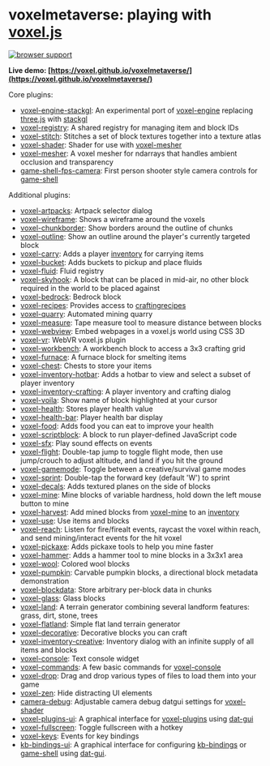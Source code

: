 voxelmetaverse: playing with [voxel.js](https://github.com/voxel)
=========

[![browser support](https://ci.testling.com/voxel/voxelmetaverse.png)
](https://ci.testling.com/voxel/voxelmetaverse)


**Live demo: [https://voxel.github.io/voxelmetaverse/](https://voxel.github.io/voxelmetaverse/)**

Core plugins:
* [voxel-engine-stackgl](https://github.com/voxel/voxel-engine-stackgl): An experimental port of [voxel-engine](https://github.com/maxogden/voxel-engine) replacing [three.js](http://threejs.org) with [stackgl](http://stack.gl)
* [voxel-registry](https://github.com/voxel/voxel-registry): A shared registry for managing item and block IDs
* [voxel-stitch](https://github.com/voxel/voxel-stitch): Stitches a set of block textures together into a texture atlas
* [voxel-shader](https://github.com/voxel/voxel-shader): Shader for use with [voxel-mesher](https://github.com/deathcap/voxel-mesher)
* [voxel-mesher](https://github.com/voxel/voxel-mesher): A voxel mesher for ndarrays that handles ambient occlusion and transparency
* [game-shell-fps-camera](https://github.com/deathcap/game-shell-fps-camera): First person shooter style camera controls for [game-shell](https://github.com/mikolalysenko/game-shell)

Additional plugins:
* [voxel-artpacks](https://github.com/voxel/voxel-artpacks): Artpack selector dialog
* [voxel-wireframe](https://github.com/voxel/voxel-wireframe): Shows a wireframe around the voxels
* [voxel-chunkborder](https://github.com/voxel/voxel-chunkborder): Show borders around the outline of chunks
* [voxel-outline](https://github.com/voxel/voxel-outline): Show an outline around the player's currently targeted block
* [voxel-carry](https://github.com/voxel/voxel-carry): Adds a player [inventory](https://github.com/deathcap/inventory) for carrying items
* [voxel-bucket](https://github.com/voxel/voxel-bucket): Adds buckets to pickup and place fluids
* [voxel-fluid](https://github.com/voxel/voxel-fluid): Fluid registry
* [voxel-skyhook](https://github.com/voxel/voxel-skyhook): A block that can be placed in mid-air, no other block required in the world to be placed against
* [voxel-bedrock](https://github.com/voxel/voxel-bedrock): Bedrock block
* [voxel-recipes](https://github.com/voxel/voxel-recipes): Provides access to [craftingrecipes](https://github.com/deathcap/craftingrecipes)
* [voxel-quarry](https://github.com/voxel/voxel-quarry): Automated mining quarry
* [voxel-measure](https://github.com/voxel/voxel-measure): Tape measure tool to measure distance between blocks
* [voxel-webview](https://github.com/voxel/voxel-webview): Embed webpages in a voxel.js world using CSS 3D
* [voxel-vr](https://github.com/voxel/voxel-vr): WebVR voxel.js plugin
* [voxel-workbench](https://github.com/voxel/voxel-workbench): A workbench block to access a 3x3 crafting grid
* [voxel-furnace](https://github.com/voxel/voxel-furnace): A furnace block for smelting items
* [voxel-chest](https://github.com/voxel/voxel-chest): Chests to store your items
* [voxel-inventory-hotbar](https://github.com/voxel/voxel-inventory-hotbar): Adds a hotbar to view and select a subset of player inventory
* [voxel-inventory-crafting](https://github.com/voxel/voxel-inventory-crafting): A player inventory and crafting dialog
* [voxel-voila](https://github.com/voxel/voxel-voila): Show name of block highlighted at your cursor
* [voxel-health](https://github.com/voxel/voxel-health): Stores player health value
* [voxel-health-bar](https://github.com/voxel/voxel-health-bar): Player health bar display
* [voxel-food](https://github.com/voxel/voxel-food): Adds food you can eat to improve your health
* [voxel-scriptblock](https://github.com/voxel/voxel-scriptblock): A block to run player-defined JavaScript code
* [voxel-sfx](https://github.com/voxel/voxel-sfx): Play sound effects on events
* [voxel-flight](https://github.com/voxel/voxel-flight): Double-tap jump to toggle flight mode, then use jump/crouch to adjust altitude, and land if you hit the ground
* [voxel-gamemode](https://github.com/voxel/voxel-gamemode): Toggle between a creative/survival game modes 
* [voxel-sprint](https://github.com/voxel/voxel-sprint): Double-tap the forward key (default 'W') to sprint
* [voxel-decals](https://github.com/voxel/voxel-decals): Adds textured planes on the side of blocks
* [voxel-mine](https://github.com/voxel/voxel-mine): Mine blocks of variable hardness, hold down the left mouse button to mine
* [voxel-harvest](https://github.com/voxel/voxel-harvest): Add mined blocks from [voxel-mine](https://github.com/deathcap/voxel-mine) to an [inventory](https://github.com/deathcap/inventory)
* [voxel-use](https://github.com/voxel/voxel-use): Use items and blocks
* [voxel-reach](https://github.com/voxel/voxel-reach): Listen for fire/firealt events, raycast the voxel within reach, and send mining/interact events for the hit voxel
* [voxel-pickaxe](https://github.com/voxel/voxel-pickaxe): Adds pickaxe tools to help you mine faster
* [voxel-hammer](https://github.com/voxel/voxel-hammer): Adds a hammer tool to mine blocks in a 3x3x1 area
* [voxel-wool](https://github.com/voxel/voxel-wool): Colored wool blocks
* [voxel-pumpkin](https://github.com/voxel/voxel-pumpkin): Carvable pumpkin blocks, a directional block metadata demonstration
* [voxel-blockdata](https://github.com/voxel/voxel-blockdata): Store arbitrary per-block data in chunks
* [voxel-glass](https://github.com/voxel/voxel-glass): Glass blocks
* [voxel-land](https://github.com/voxel/voxel-land): A terrain generator combining several landform features: grass, dirt, stone, trees
* [voxel-flatland](https://github.com/voxel/voxel-flatland): Simple flat land terrain generator
* [voxel-decorative](https://github.com/voxel/voxel-decorative): Decorative blocks you can craft
* [voxel-inventory-creative](https://github.com/voxel/voxel-inventory-creative): Inventory dialog with an infinite supply of all items and blocks
* [voxel-console](https://github.com/voxel/voxel-console): Text console widget
* [voxel-commands](https://github.com/voxel/voxel-commands): A few basic commands for [voxel-console](https://github.com/deathcap/voxel-console)
* [voxel-drop](https://github.com/voxel/voxel-drop): Drag and drop various types of files to load them into your game
* [voxel-zen](https://github.com/voxel/voxel-zen): Hide distracting UI elements
* [camera-debug](https://github.com/deathcap/camera-debug): Adjustable camera debug datgui settings for [voxel-shader](https://github.com/deathcap/voxel-shader)
* [voxel-plugins-ui](https://github.com/voxel/voxel-plugins-ui): A graphical interface for [voxel-plugins](https://github.com/deathcap/voxel-plugins) using [dat-gui](https://code.google.com/p/dat-gui/)
* [voxel-fullscreen](https://github.com/voxel/voxel-fullscreen): Toggle fullscreen with a hotkey
* [voxel-keys](https://github.com/voxel/voxel-keys): Events for key bindings
* [kb-bindings-ui](https://github.com/deathcap/kb-bindings-ui): A graphical interface for configuring [kb-bindings](https://github.com/deathcap/kb-bindings) or [game-shell](https://github.com/mikolalysenko/game-shell) using [dat-gui](https://code.google.com/p/dat-gui/).
